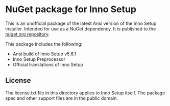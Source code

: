 
NuGet package for Inno Setup
============================

This is an unofficial package of the latest Ansi version of the Inno Setup installer.
Intended for use as a NuGet dependency. It is published to the
[nuget.org repository](https://www.nuget.org/packages/Tools.InnoSetup.Ansi/).

This package includes the following:

 - Ansi build of Inno Setup v5.6.1
 - Inno Setup Preprocessor
 - Official translations of Inno Setup

License
-------

The license.txt file in this directory applies to Inno Setup itself. The package
spec and other support files are in the public domain.
